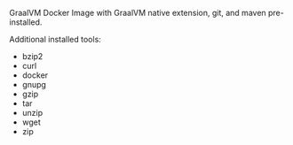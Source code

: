GraalVM Docker Image with GraalVM native extension, git, and maven pre-installed.

Additional installed tools:

* bzip2
* curl
* docker
* gnupg
* gzip
* tar
* unzip
* wget
* zip

